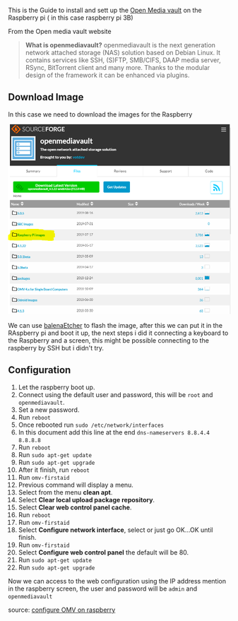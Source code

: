 This is the Guide to install and sett up the [Open Media vault](https://www.openmediavault.org/) on the Raspberry pi ( in this case raspberry pi 3B)

From the Open media vault website
> **What is openmediavault?**
openmediavault is the next generation network attached storage (NAS) solution based on Debian Linux. It contains services like SSH, (S)FTP, SMB/CIFS, DAAP media server, RSync, BitTorrent client and many more. Thanks to the modular design of the framework it can be enhanced via plugins.

## Download Image

In this case we need to download the images for the Raspberry 

![setting_openmediavault_001](images/setting_openmediavault_001.png)

We can use [balenaEtcher](https://www.balena.io/etcher/)  to flash the image, after this we can put it in the RAspberry pi and boot it up, the next steps i did it connecting a keyboard to the Raspberry and a screen, this might be possible connecting to the raspberry by SSH but i didn't try.

## Configuration

1. Let the raspberry boot up.
2. Connect using the default user and password, this will be `root` and `openmediavault`.
3. Set a new password. 
4. Run `reboot`
5. Once rebooted run `sudo /etc/network/interfaces`
6. In this document add this line at the end `dns-nameservers 8.8.4.4 8.8.8.8 `
7. Run `reboot`
8. Run `sudo apt-get update`
9. Run `sudo apt-get upgrade`
10. After it finish, run `reboot` 
11. Run `omv-firstaid`
12. Previous command will display a menu. 
13. Select from the menu **clean apt**.
14. Select **Clear local upload package repository**.
15. Select **Clear web control panel cache**.
16. Run `reboot`
17. Run `omv-firstaid`
18. Select **Configure network interface**, select or just go OK...OK until finish.
19. Run `omv-firstaid`
20. Select **Configure web control panel** the default will be 80.
21. Run `sudo apt-get update`
22. Run `sudo apt-get upgrade`

Now we can access to the web configuration using the IP address mention in the raspberry screen, the user and password will be `admin` and `openmediavault`


source: [configure OMV on raspberry](https://forum.openmediavault.org/index.php/Thread/23693-Can-t-access-to-OMV-with-my-IP-Adress/)